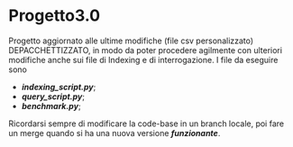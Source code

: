 # Progetto3.0

Progetto aggiornato alle ultime modifiche (file csv personalizzato) DEPACCHETTIZZATO, in modo
da poter procedere agilmente con ulteriori modifiche anche sui file di Indexing e di interrogazione.
I file da eseguire sono 
+ ***indexing_script.py***; 
+ ***query_script.py***;
+ ***benchmark.py***;

Ricordarsi sempre di modificare la code-base in un branch locale, poi fare un merge quando si ha
una nuova versione ***funzionante***.

